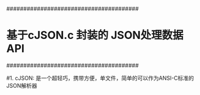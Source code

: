 #######################################
#   基于cJSON.c 封装的 JSON处理数据API
#######################################

#1. 
	cJSON: 是一个超轻巧，携带方便，单文件，简单的可以作为ANSI-C标准的JSON解析器

